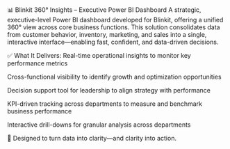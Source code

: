 📊 Blinkit 360° Insights – Executive Power BI Dashboard
A strategic, executive-level Power BI dashboard developed for Blinkit, offering a unified 360° view across core business functions. This solution consolidates data from customer behavior, inventory, marketing, and sales into a single, interactive interface—enabling fast, confident, and data-driven decisions.

✅ What It Delivers:
Real-time operational insights to monitor key performance metrics

Cross-functional visibility to identify growth and optimization opportunities

Decision support tool for leadership to align strategy with performance

KPI-driven tracking across departments to measure and benchmark business performance

Interactive drill-downs for granular analysis across departments

🎯 Designed to turn data into clarity—and clarity into action.
